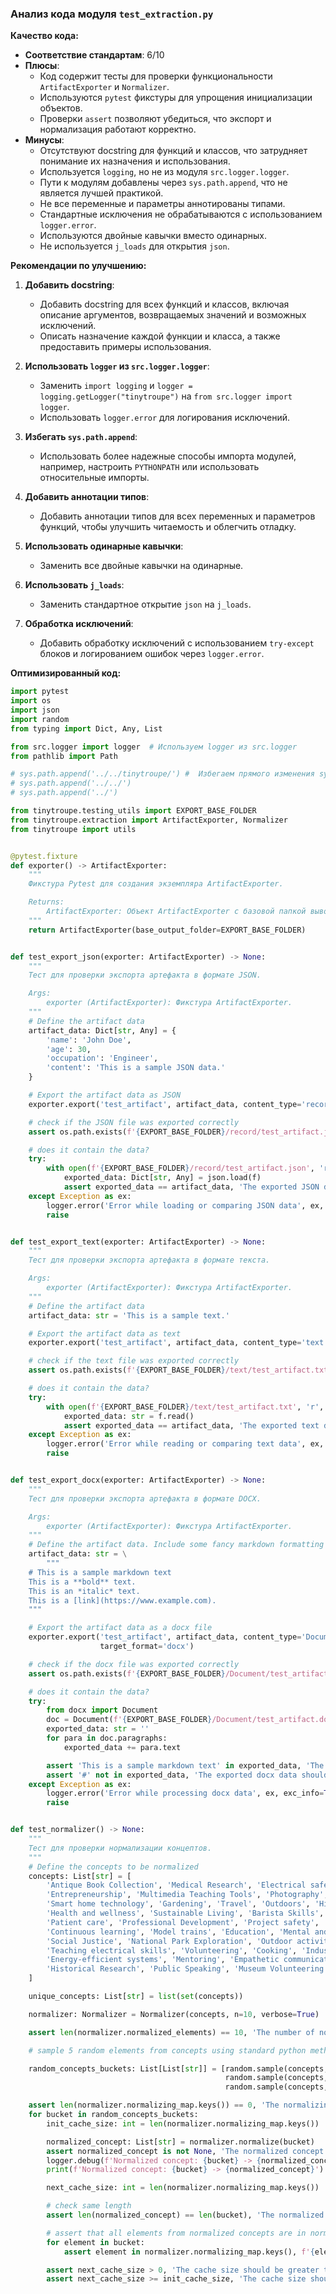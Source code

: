 ### **Анализ кода модуля `test_extraction.py`**

**Качество кода:**

- **Соответствие стандартам**: 6/10
- **Плюсы**:
    - Код содержит тесты для проверки функциональности `ArtifactExporter` и `Normalizer`.
    - Используются `pytest` фикстуры для упрощения инициализации объектов.
    - Проверки `assert` позволяют убедиться, что экспорт и нормализация работают корректно.
- **Минусы**:
    - Отсутствуют docstring для функций и классов, что затрудняет понимание их назначения и использования.
    - Используется `logging`, но не из модуля `src.logger.logger`.
    - Пути к модулям добавлены через `sys.path.append`, что не является лучшей практикой.
    - Не все переменные и параметры аннотированы типами.
    - Стандартные исключения не обрабатываются с использованием `logger.error`.
    - Используются двойные кавычки вместо одинарных.
    - Не используется `j_loads` для открытия `json`.

**Рекомендации по улучшению:**

1.  **Добавить docstring**:
    - Добавить docstring для всех функций и классов, включая описание аргументов, возвращаемых значений и возможных исключений.
    - Описать назначение каждой функции и класса, а также предоставить примеры использования.

2.  **Использовать `logger` из `src.logger.logger`**:
    - Заменить `import logging` и `logger = logging.getLogger("tinytroupe")` на `from src.logger import logger`.
    - Использовать `logger.error` для логирования исключений.

3.  **Избегать `sys.path.append`**:
    - Использовать более надежные способы импорта модулей, например, настроить `PYTHONPATH` или использовать относительные импорты.

4.  **Добавить аннотации типов**:
    - Добавить аннотации типов для всех переменных и параметров функций, чтобы улучшить читаемость и облегчить отладку.

5.  **Использовать одинарные кавычки**:
    - Заменить все двойные кавычки на одинарные.

6.  **Использовать `j_loads`**:
    - Заменить стандартное открытие `json` на `j_loads`.

7.  **Обработка исключений**:
    - Добавить обработку исключений с использованием `try-except` блоков и логированием ошибок через `logger.error`.

**Оптимизированный код:**

```python
import pytest
import os
import json
import random
from typing import Dict, Any, List

from src.logger import logger  # Используем logger из src.logger
from pathlib import Path

# sys.path.append('../../tinytroupe/') #  Избегаем прямого изменения sys.path
# sys.path.append('../../')
# sys.path.append('../')

from tinytroupe.testing_utils import EXPORT_BASE_FOLDER
from tinytroupe.extraction import ArtifactExporter, Normalizer
from tinytroupe import utils


@pytest.fixture
def exporter() -> ArtifactExporter:
    """
    Фикстура Pytest для создания экземпляра ArtifactExporter.

    Returns:
        ArtifactExporter: Объект ArtifactExporter с базовой папкой вывода.
    """
    return ArtifactExporter(base_output_folder=EXPORT_BASE_FOLDER)


def test_export_json(exporter: ArtifactExporter) -> None:
    """
    Тест для проверки экспорта артефакта в формате JSON.

    Args:
        exporter (ArtifactExporter): Фикстура ArtifactExporter.
    """
    # Define the artifact data
    artifact_data: Dict[str, Any] = {
        'name': 'John Doe',
        'age': 30,
        'occupation': 'Engineer',
        'content': 'This is a sample JSON data.'
    }

    # Export the artifact data as JSON
    exporter.export('test_artifact', artifact_data, content_type='record', target_format='json')

    # check if the JSON file was exported correctly
    assert os.path.exists(f'{EXPORT_BASE_FOLDER}/record/test_artifact.json'), 'The JSON file should have been exported.'

    # does it contain the data?
    try:
        with open(f'{EXPORT_BASE_FOLDER}/record/test_artifact.json', 'r', encoding='utf-8') as f:
            exported_data: Dict[str, Any] = json.load(f)
            assert exported_data == artifact_data, 'The exported JSON data should match the original data.'
    except Exception as ex:
        logger.error('Error while loading or comparing JSON data', ex, exc_info=True)
        raise


def test_export_text(exporter: ArtifactExporter) -> None:
    """
    Тест для проверки экспорта артефакта в формате текста.

    Args:
        exporter (ArtifactExporter): Фикстура ArtifactExporter.
    """
    # Define the artifact data
    artifact_data: str = 'This is a sample text.'

    # Export the artifact data as text
    exporter.export('test_artifact', artifact_data, content_type='text', target_format='txt')

    # check if the text file was exported correctly
    assert os.path.exists(f'{EXPORT_BASE_FOLDER}/text/test_artifact.txt'), 'The text file should have been exported.'

    # does it contain the data?
    try:
        with open(f'{EXPORT_BASE_FOLDER}/text/test_artifact.txt', 'r', encoding='utf-8') as f:
            exported_data: str = f.read()
            assert exported_data == artifact_data, 'The exported text data should match the original data.'
    except Exception as ex:
        logger.error('Error while reading or comparing text data', ex, exc_info=True)
        raise


def test_export_docx(exporter: ArtifactExporter) -> None:
    """
    Тест для проверки экспорта артефакта в формате DOCX.

    Args:
        exporter (ArtifactExporter): Фикстура ArtifactExporter.
    """
    # Define the artifact data. Include some fancy markdown formatting so we can test if it is preserved.
    artifact_data: str = \
        """
    # This is a sample markdown text
    This is a **bold** text.
    This is an *italic* text.
    This is a [link](https://www.example.com).
    """

    # Export the artifact data as a docx file
    exporter.export('test_artifact', artifact_data, content_type='Document', content_format='markdown',
                    target_format='docx')

    # check if the docx file was exported correctly
    assert os.path.exists(f'{EXPORT_BASE_FOLDER}/Document/test_artifact.docx'), 'The docx file should have been exported.'

    # does it contain the data?
    try:
        from docx import Document
        doc = Document(f'{EXPORT_BASE_FOLDER}/Document/test_artifact.docx')
        exported_data: str = ''
        for para in doc.paragraphs:
            exported_data += para.text

        assert 'This is a sample markdown text' in exported_data, 'The exported docx data should contain some of the original content.'
        assert '#' not in exported_data, 'The exported docx data should not contain Markdown.'
    except Exception as ex:
        logger.error('Error while processing docx data', ex, exc_info=True)
        raise


def test_normalizer() -> None:
    """
    Тест для проверки нормализации концептов.
    """
    # Define the concepts to be normalized
    concepts: List[str] = [
        'Antique Book Collection', 'Medical Research', 'Electrical safety', 'Reading', 'Technology',
        'Entrepreneurship', 'Multimedia Teaching Tools', 'Photography',
        'Smart home technology', 'Gardening', 'Travel', 'Outdoors', 'Hiking', 'Yoga', 'Finance',
        'Health and wellness', 'Sustainable Living', 'Barista Skills', 'Oral health education',
        'Patient care', 'Professional Development', 'Project safety', 'Coffee', 'Literature',
        'Continuous learning', 'Model trains', 'Education', 'Mental and Physical Balance', 'Kayaking',
        'Social Justice', 'National Park Exploration', 'Outdoor activities', 'Dental technology',
        'Teaching electrical skills', 'Volunteering', 'Cooking', 'Industry trends',
        'Energy-efficient systems', 'Mentoring', 'Empathetic communication', 'Medical Technology',
        'Historical Research', 'Public Speaking', 'Museum Volunteering', 'Conflict Resolution'
    ]

    unique_concepts: List[str] = list(set(concepts))

    normalizer: Normalizer = Normalizer(concepts, n=10, verbose=True)

    assert len(normalizer.normalized_elements) == 10, 'The number of normalized elements should be equal to the specified value.'

    # sample 5 random elements from concepts using standard python methods

    random_concepts_buckets: List[List[str]] = [random.sample(concepts, 15), random.sample(concepts, 15),
                                                random.sample(concepts, 15), random.sample(concepts, 15),
                                                random.sample(concepts, 15)]

    assert len(normalizer.normalizing_map.keys()) == 0, 'The normalizing map should be empty at the beginning.'
    for bucket in random_concepts_buckets:
        init_cache_size: int = len(normalizer.normalizing_map.keys())

        normalized_concept: List[str] = normalizer.normalize(bucket)
        assert normalized_concept is not None, 'The normalized concept should not be None.'
        logger.debug(f'Normalized concept: {bucket} -> {normalized_concept}')
        print(f'Normalized concept: {bucket} -> {normalized_concept}')

        next_cache_size: int = len(normalizer.normalizing_map.keys())

        # check same length
        assert len(normalized_concept) == len(bucket), 'The normalized concept should have the same length as the input concept.'

        # assert that all elements from normalized concepts are in normalizing map keys
        for element in bucket:
            assert element in normalizer.normalizing_map.keys(), f'{element} should be in the normalizing map keys.'

        assert next_cache_size > 0, 'The cache size should be greater than 0 after normalizing a new concept.'
        assert next_cache_size >= init_cache_size, 'The cache size should not decrease after normalizing a new concept.'